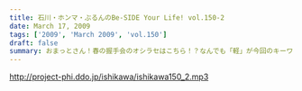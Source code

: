 ```yaml
---
title: 石川・ホンマ・ぶるんのBe-SIDE Your Life! vol.150-2
date: March 17, 2009
tags: ['2009', 'March 2009', 'vol.150']
draft: false
summary: おまっとさん！春の握手会のオシラセはこちら！？なんでも「軽」が今回のキーワードになるとかならないとか。免許失効のホンマさんがやたらと心配顔なスタジオです。NAMAE
---
```


http://project-phi.ddo.jp/ishikawa/ishikawa150_2.mp3
